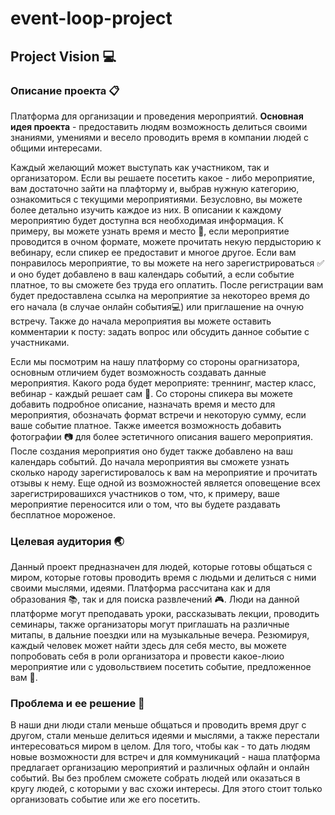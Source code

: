 # event-loop-project 
## Project Vision :computer:
### Описание проекта :clipboard:
Платформа для организации и проведения мероприятий. **Основная идея проекта** - предоставить людям возможность делиться своими знаниями, умениями и весело проводить время в компании людей с общими интересами. 

Каждый желающий может выступать как участником, так и организатором. Если вы решаете посетить какое - либо мероприятие,  вам достаточно зайти на плафторму и, выбрав нужную категорию, ознакомиться с текущими мероприятиями. Безусловно, вы можете более детально изучить каждое из них. В описании к каждому мероприятию будет доступна вся необходимая информация. К примеру, вы можете узнать время и место :date:, если мероприятие проводится в очном формате, можете прочитать некую пердысторию к вебинару, если спикер ее предоставит и многое другое. Если вам понравилось мероприятие, то вы можете на него зарегистрироваться :white_check_mark: и оно будет добавлено в ваш календарь событий, а если событие платное, то вы сможете без труда его оплатить. После регистрации вам будет предоставлена ссылка на мероприятие за некоторео время до его начала (в случае онлайн события:computer:) или приглашение на очную встречу. Также до начала мероприятия вы можете оставить комментарии к посту: задать вопрос или обсудить данное событие с участниками. 

Если мы посмотрим на нашу платформу со стороны орагнизатора, основным отличием будет возможность создавать данные мероприятия. Какого рода будет мероприяте: треннинг, мастер класс, вебинар - каждый решает сам :pushpin:. Со стороны спикера вы можете добавить подробное описание, назначать время и место для мероприятия, обозначать формат встречи и некоторую сумму, если ваше событие платное. Также имеется возможность добавить фотографии :camera: для более эстетичного описания вашего мероприятия. После создания мероприятия оно будет также добавлено на ваш календарь событий. До начала мероприятия вы сможете узнать сколько народу зарегистировалось к вам на мероприятие и прочитать отзывы к нему. Еще одной из возможностей является оповещение всех зарегистрировашихся участников о том, что, к примеру, ваше мероприятие переносится или о том, что вы будете раздавать бесплатное мороженое.

### Целевая аудитория :earth_asia:
Данный проект предназначен для людей, которые готовы общаться с миром, которые готовы проводить время с людьми и делиться с ними своими мыслями, идеями. Платформа рассчитана как и для образования :books:, так и для поиска развлечений :video_game:. Люди на данной платформе могут преподавать уроки, рассказывать лекции, проводить семинары, также организаторы могут приглашать на различные митапы, в дальние поездки или на музыкальные вечера. Резюмируя, каждый человек может найти здесь для себя место, вы можете попробовать себя в роли организатора и провести какое-люио мероприятие или с удовольствием посетить событие, предложенное вам :incoming_envelope:.

### Проблема и ее решение :speech_balloon:
В наши дни люди стали меньше общаться и проводить время друг с другом, стали меньше делиться идеями и мыслями, а также перестали интересоваться миром в целом. Для того, чтобы как - то дать людям новые возможности для встреч и для коммуникаций - наша платформа предлагает организацию мероприятий и различных офлайн и онлайн событий. Вы без проблем сможете собрать людей или оказаться в кругу людей, с которыми у вас схожи интересы. Для этого стоит только организовать событие или же его посетить. 
